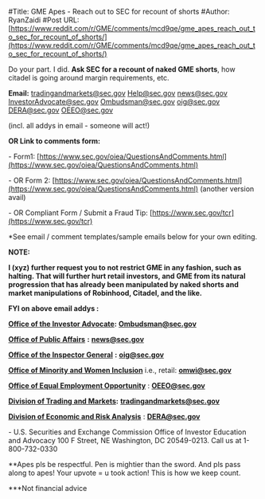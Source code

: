 #Title: GME Apes - Reach out to SEC for recount of shorts
#Author: RyanZaidi
#Post URL: [https://www.reddit.com/r/GME/comments/mcd9qe/gme_apes_reach_out_to_sec_for_recount_of_shorts/](https://www.reddit.com/r/GME/comments/mcd9qe/gme_apes_reach_out_to_sec_for_recount_of_shorts/)


Do your part. I did. **Ask SEC for a recount of naked GME shorts**, how citadel is going around margin requirements, etc.

**Email:** [tradingandmarkets@sec.gov](mailto:tradingandmarkets@sec.gov) [Help@sec.gov](mailto:Help@sec.gov) [news@sec.gov](mailto:news@sec.gov)  [InvestorAdvocate@sec.gov](mailto:Investoradvocate@sec.gov)   [Ombudsman@sec.gov](mailto:Ombudsman@sec.gov)  [oig@sec.gov](mailto:oig@sec.gov)  [DERA@sec.gov](mailto:DERA@sec.gov)   [OEEO@sec.gov](mailto:OEEO@sec.gov)

(incl. all addys in email - someone will act!)

**OR Link to comments form:**

\- Form1: [https://www.sec.gov/oiea/QuestionsAndComments.html](https://www.sec.gov/oiea/QuestionsAndComments.html)

\- OR Form 2: [https://www.sec.gov/oiea/QuestionsAndComments.html](https://www.sec.gov/oiea/QuestionsAndComments.html) (another version avail)

\- OR Compliant Form / Submit a Fraud Tip: [https://www.sec.gov/tcr](https://www.sec.gov/tcr)

\*See email / comment templates/sample emails below for your own editing.

**NOTE:**

**I (xyz) further request you to not restrict GME in any fashion, such as halting. That will further hurt retail investors, and GME from its natural progression that has already been manipulated by naked shorts and market manipulations of Robinhood, Citadel, and the like.**

**FYI on above email addys :**

[**Office of the Investor Advocate**](https://www.sec.gov/investorad)**:**  [**Ombudsman@sec.gov**](mailto:Ombudsman@sec.gov)

[**Office of Public Affairs**](https://www.sec.gov/opa) **:**  [**news@sec.gov**](mailto:news@sec.gov)

[**Office of the Inspector General**](https://www.sec.gov/oig) **:**  [**oig@sec.gov**](mailto:oig@sec.gov)

[**Office of Minority and Women Inclusion**](https://www.sec.gov/omwi)  i.e., retail: [**omwi@sec.gov**](mailto:omwi@sec.gov)

[**Office of Equal Employment Opportunity**](https://www.sec.gov/page/eeosectionlanding) : [**OEEO@sec.gov**](mailto:OEEO@sec.gov)

[**Division of Trading and Markets**](https://www.sec.gov/tm)**:** [**tradingandmarkets@sec.gov**](mailto:tradingandmarkets@sec.gov)

[**Division of Economic and Risk Analysis**](https://www.sec.gov/dera) : [**DERA@sec.gov**](mailto:DERA@sec.gov)

\- U.S. Securities and Exchange Commission Office of Investor Education and Advocacy 100 F Street, NE Washington, DC 20549-0213. Call us at 1-800-732-0330

\*\*Apes pls be respectful. Pen is mightier than the sword. And pls pass along to apes! Your upvote = u took action! This is how we keep count.

\*\*\*Not financial advice

&#x200B;